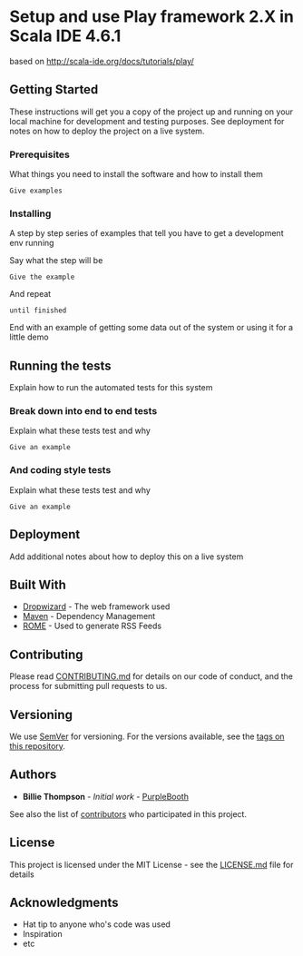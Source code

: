 # Setup and use Play framework 2.X in Scala IDE 4.6.1

based on http://scala-ide.org/docs/tutorials/play/

## Getting Started

These instructions will get you a copy of the project up and running on your local machine for development and testing purposes. See deployment for notes on how to deploy the project on a live system.

### Prerequisites

What things you need to install the software and how to install them

```
Give examples
```

### Installing

A step by step series of examples that tell you have to get a development env running

Say what the step will be

```
Give the example
```

And repeat

```
until finished
```

End with an example of getting some data out of the system or using it for a little demo

## Running the tests

Explain how to run the automated tests for this system

### Break down into end to end tests

Explain what these tests test and why

```
Give an example
```

### And coding style tests

Explain what these tests test and why

```
Give an example
```

## Deployment

Add additional notes about how to deploy this on a live system

## Built With

* [Dropwizard](http://www.dropwizard.io/1.0.2/docs/) - The web framework used
* [Maven](https://maven.apache.org/) - Dependency Management
* [ROME](https://rometools.github.io/rome/) - Used to generate RSS Feeds

## Contributing

Please read [CONTRIBUTING.md](https://gist.github.com/PurpleBooth/b24679402957c63ec426) for details on our code of conduct, and the process for submitting pull requests to us.

## Versioning

We use [SemVer](http://semver.org/) for versioning. For the versions available, see the [tags on this repository](https://github.com/your/project/tags). 

## Authors

* **Billie Thompson** - *Initial work* - [PurpleBooth](https://github.com/PurpleBooth)

See also the list of [contributors](https://github.com/your/project/contributors) who participated in this project.

## License

This project is licensed under the MIT License - see the [LICENSE.md](LICENSE.md) file for details

## Acknowledgments

* Hat tip to anyone who's code was used
* Inspiration
* etc
